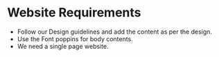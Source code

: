 # Website Requirements #
- Follow our Design guidelines and add the content as per the design.
- Use the Font poppins for body contents.
- We need a single page website.
